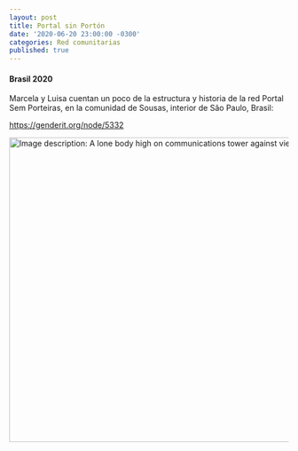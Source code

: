 ```yaml
---
layout: post
title: Portal sin Portón
date: '2020-06-20 23:00:00 -0300'
categories: Red comunitarias
published: true
---
```


#### Brasil 2020

Marcela y Luisa cuentan un poco de la estructura y historia de la red Portal Sem Porteiras, en la comunidad de Sousas, interior de São Paulo, Brasil:

https://genderit.org/node/5332

<img typeof="foaf:Image" class="img-responsive" src="https://genderit.org/sites/default/files/styles/large_feature/public/locnet3_copy.jpg?itok=kb1IwjE0&amp;c=dbfcc921219a6b63b28dabd44423a77a" width="960" height="549" alt="Image description: A lone body high on communications tower against view of sunrise and clouds" title="Image description: A lone body high on communications tower against view of sunrise and clouds" />

